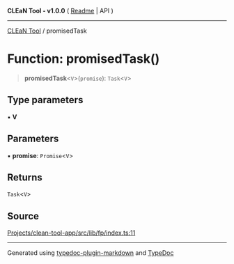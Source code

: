 **CLEaN Tool - v1.0.0** ( [Readme](../README.md) \| API )

***

[CLEaN Tool](../exports.md) / promisedTask

# Function: promisedTask()

> **promisedTask**\<`V`\>(`promise`): `Task`\<`V`\>

## Type parameters

▪ **V**

## Parameters

▪ **promise**: `Promise`\<`V`\>

## Returns

`Task`\<`V`\>

## Source

[Projects/clean-tool-app/src/lib/fp/index.ts:11](https://github.com/yuckyh/clean-tool-app/)

***

Generated using [typedoc-plugin-markdown](https://www.npmjs.com/package/typedoc-plugin-markdown) and [TypeDoc](https://typedoc.org/)

